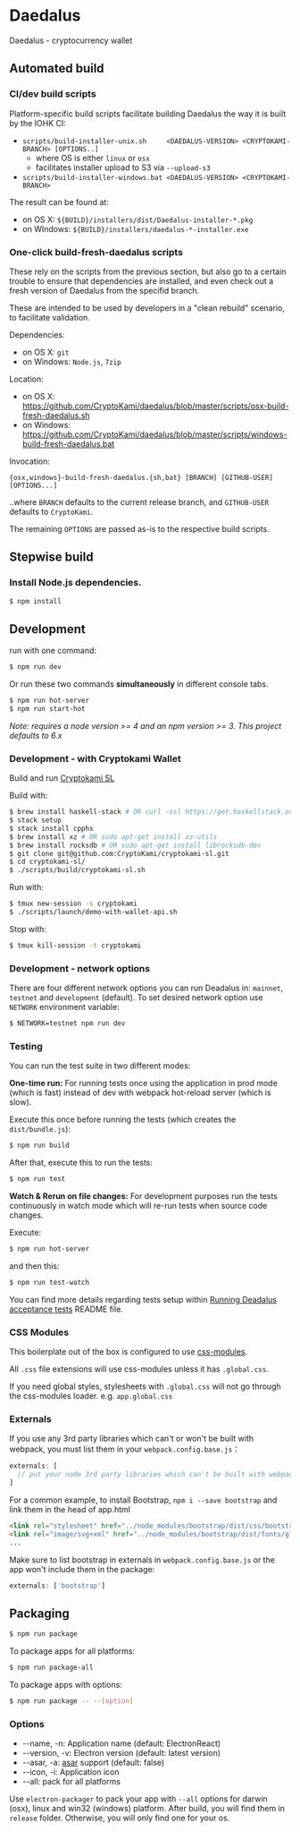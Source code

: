 # Daedalus

Daedalus - cryptocurrency wallet

## Automated build

### CI/dev build scripts

Platform-specific build scripts facilitate building Daedalus the way it is built
by the IOHK CI:

   - `scripts/build-installer-unix.sh     <DAEDALUS-VERSION> <CRYPTOKAMI-BRANCH> [OPTIONS..]`
      - where OS is either `linux` or `osx`
      - facilitates installer upload to S3 via `--upload-s3`
   - `scripts/build-installer-windows.bat <DAEDALUS-VERSION> <CRYPTOKAMI-BRANCH>`

The result can be found at:
   - on OS X:    `${BUILD}/installers/dist/Daedalus-installer-*.pkg`
   - on WIndows: `${BUILD}/installers/daedalus-*-installer.exe`

### One-click build-fresh-daedalus scripts

These rely on the scripts from the previous section, but also go to a certain
trouble to ensure that dependencies are installed, and even check out a fresh
version of Daedalus from the specifid branch.

These are intended to be used by developers in a "clean rebuild" scenario, to
facilitate validation.

Dependencies:
   - on OS X:    `git`
   - on Windows: `Node.js`, `7zip`

Location:
   - on OS X:    https://github.com/CryptoKami/daedalus/blob/master/scripts/osx-build-fresh-daedalus.sh
   - on Windows: https://github.com/CryptoKami/daedalus/blob/master/scripts/windows-build-fresh-daedalus.bat

Invocation:
   ```shell
   {osx,windows}-build-fresh-daedalus.{sh,bat} [BRANCH] [GITHUB-USER] [OPTIONS...]
   ```
   ..where `BRANCH` defaults to the current release branch, and `GITHUB-USER`
   defaults to `CryptoKami`.

   The remaining `OPTIONS` are passed as-is to the respective build scripts.

## Stepwise build

### Install Node.js dependencies.

```bash
$ npm install
```

## Development

run with one command:

```bash
$ npm run dev
```

Or run these two commands __simultaneously__ in different console tabs.

```bash
$ npm run hot-server
$ npm run start-hot
```

*Note: requires a node version >= 4 and an npm version >= 3. This project
defaults to 6.x*

### Development - with Cryptokami Wallet

Build and run [Cryptokami SL](https://github.com/CryptoKami/cryptokami-sl)

Build with:

```bash
$ brew install haskell-stack # OR curl -ssl https://get.haskellstack.org/ | sh
$ stack setup
$ stack install cpphs
$ brew install xz # OR sudo apt-get install xz-utils
$ brew install rocksdb # OR sudo apt-get install librocksdb-dev
$ git clone git@github.com:CryptoKami/cryptokami-sl.git
$ cd cryptokami-sl/
$ ./scripts/build/cryptokami-sl.sh
```

Run with:

```bash
$ tmux new-session -s cryptokami
$ ./scripts/launch/demo-with-wallet-api.sh
```

Stop with:

```bash
$ tmux kill-session -t cryptokami
```

### Development - network options

There are four different network options you can run Deadalus in: `mainnet`, `testnet` and `development` (default).
To set desired network option use `NETWORK` environment variable:

```bash
$ NETWORK=testnet npm run dev
```

### Testing

You can run the test suite in two different modes:

**One-time run:**
For running tests once using the application in prod mode (which is fast)
instead of dev with webpack hot-reload server (which is slow).

Execute this once before running the tests (which creates the `dist/bundle.js`):
```bash
$ npm run build
```

After that, execute this to run the tests:

```bash
$ npm run test
```

**Watch & Rerun on file changes:**
For development purposes run the tests continuously in watch mode which will re-run tests when source code changes.

Execute:
```bash
$ npm run hot-server
```

and then this:
```bash
$ npm run test-watch
```

You can find more details regarding tests setup within [Running Deadalus acceptance tests](https://github.com/CryptoKami/daedalus/blob/master/features/README.md) README file.

### CSS Modules

This boilerplate out of the box is configured to use [css-modules](https://github.com/css-modules/css-modules).

All `.css` file extensions will use css-modules unless it has `.global.css`.

If you need global styles, stylesheets with `.global.css` will not go through the
css-modules loader. e.g. `app.global.css`

### Externals

If you use any 3rd party libraries which can't or won't be built with webpack, you must list them in your `webpack.config.base.js`：

```javascript
externals: [
  // put your node 3rd party libraries which can't be built with webpack here (mysql, mongodb, and so on..)
]
```

For a common example, to install Bootstrap, `npm i --save bootstrap` and link them in the head of app.html

```html
<link rel="stylesheet" href="../node_modules/bootstrap/dist/css/bootstrap.css" />
<link rel="image/svg+xml" href="../node_modules/bootstrap/dist/fonts/glyphicons-halflings-regular.eot" />
...
```

Make sure to list bootstrap in externals in `webpack.config.base.js` or the app won't include them in the package:
```js
externals: ['bootstrap']
```

## Packaging

```bash
$ npm run package
```

To package apps for all platforms:

```bash
$ npm run package-all
```

To package apps with options:

```bash
$ npm run package -- --[option]
```

### Options

- --name, -n: Application name (default: ElectronReact)
- --version, -v: Electron version (default: latest version)
- --asar, -a: [asar](https://github.com/atom/asar) support (default: false)
- --icon, -i: Application icon
- --all: pack for all platforms

Use `electron-packager` to pack your app with `--all` options for darwin (osx), linux and win32 (windows) platform. After build, you will find them in `release` folder. Otherwise, you will only find one for your os.

